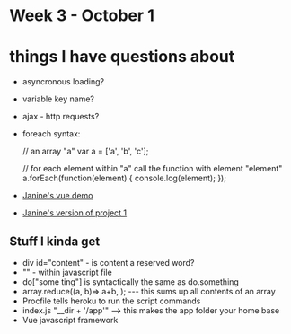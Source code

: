 # Week 3 - October 1

# things I have questions about

* asyncronous loading?
* variable key name?
* ajax - http requests?
* foreach syntax:
	
	// an array "a"
	var a = ['a', 'b', 'c'];

	// for each element within "a" call the function with element "element"
	a.forEach(function(element) {
	    console.log(element);
	});
* [Janine's vue demo](https://github.com/bootcamp-f17/vue-inline-editor)
* [Janine's version of project 1](https://github.com/jhempy/project1)






## Stuff I kinda get
* div id="content" - is content a reserved word?
* "<html stuff>" - within javascript file
* do["some ting"] is syntactically the same as do.something
* array.reduce((a, b)=> a+b, ); --- this sums up all contents of an array
* Procfile tells heroku to run the script commands
* index.js "__dir + '/app'" --> this makes the app folder your home base
* Vue javascript framework